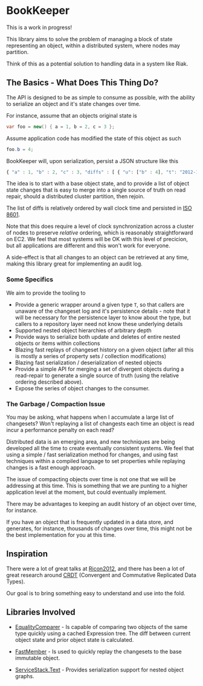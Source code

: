 # BookKeeper

This is a work in progress!

This library aims to solve the problem of managing a block of state
representing an object, within a distributed system, where nodes may
partition.

Think of this as a potential solution to handling data in a system like
Riak.

## The Basics - What Does This Thing Do?

The API is designed to be as simple to consume as possible, with the
ability to serialize an object and it's state changes over time.

For instance, assume that an objects original state is

```csharp
var foo = new() { a = 1, b = 2, c = 3 };
```

Assume application code has modified the state of this object as such

```csharp
foo.b = 4;
```

BookKeeper will, upon serialization, persist a JSON structure like this

```javascript
{ "a" : 1, "b" : 2, "c" : 3, "diffs" : [ { "u": ["b" : 4], "t": "2012-10-16T06:19Z" } ] }
```

The idea is to start with a base object state, and to provide a list of
object state changes that is easy to merge into a single source of
truth on read repair, should a distributed cluster partition, then rejoin.

The list of diffs is relatively ordered by wall clock time and persisted
in [ISO 8601][ISO8601].

Note that this does require a level of clock synchronization across a
cluster of nodes to preserve *relative* ordering, which is reasonably
straightforward on EC2.  We feel that most systems will be OK with this
level of precicion, but all applications are different and this won't
work for everyone.

A side-effect is that all changes to an object can be retrieved at any time, making this library great for implementing an audit log.

[ISO8601]: http://en.wikipedia.org/wiki/ISO_8601

### Some Specifics


We aim to provide the tooling to

* Provide a generic wrapper around a given type `T`, so that callers are
unaware of the changeset log and it's persistence details - note that it
will be necessary for the persistence layer to know about the type, but
callers to a repository layer need not know these underlying details
* Supported nested object hierarchies of arbitrary depth
* Provide ways to serialize both update and deletes of entire nested
objects or items within collections
* Blazing fast replays of changeset history on a given object (after all
 this is mostly a series of property sets / collection modifications)
* Blazing fast serialization / deserialization of nested objects
* Provide a simple API for merging a set of divergent objects during a
read-repair to generate a single source of truth (using the relative
ordering described above).
* Expose the series of object changes to the consumer.


### The Garbage / Compaction Issue

You may be asking, what happens when I accumulate a large list of
changesets?  Won't replaying a list of changests each time an object is
read incur a performance penalty on each read?

Distributed data is an emerging area, and new techniques are being
developed all the time to create eventually consistent systems.  We feel
that using a simple / fast serialization method for changes, and using
fast techniques within a compiled language to set properties while
replaying changes is a fast enough approach.

The issue of compacting objects over time is not one that we will be
addressing at this time.  This is something that we are punting to a
higher application level at the moment, but could eventually implement.

There may be advantages to keeping an audit history of an object over
time, for instance.

If you have an object that is frequently updated in a data store, and
generates, for instance, thousands of changes over time, this might
not be the best implementation for you at this time.

## Inspiration

There were a lot of great talks at [Ricon2012][Ricon2012], and there has
been a lot of great research around [CRDT][CRDT] (Convergent and Commutative
Replicated Data Types).

Our goal is to bring something easy to understand and use into the fold.

[Ricon2012]: http://basho.com/community/ricon2012/
[CRDT]: http://hal.inria.fr/docs/00/60/93/99/PDF/RR-7687.pdf

## Libraries Involved

* [EqualityComparer][EqualityComparer] - Is capable of comparing two
objects of the same type quickly using a cached Expression tree.  The
diff between current object state and prior object state is calculated.

* [FastMember][FastMember] - Is used to quickly replay the changesets
to the base immutable object.

* [ServiceStack.Text][ServiceStack.Text] - Provides serialization support
for nested object graphs.

[EqualityComparer]: https://github.com/EastPoint/EqualityComparer
[FastMember]: http://code.google.com/p/fast-member/
[ServiceStack.Text]: https://github.com/ServiceStack/ServiceStack.Text
